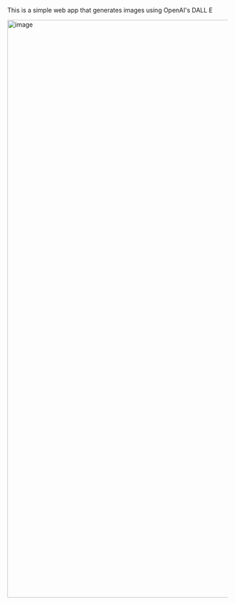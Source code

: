 This is a simple web app that generates images using OpenAI's DALL E

<img width="1317" alt="image" src="https://github.com/foundanand/MakeMeAnImage/assets/91386268/2dd367ec-cd82-4958-960e-c1ea1f077c1f">
